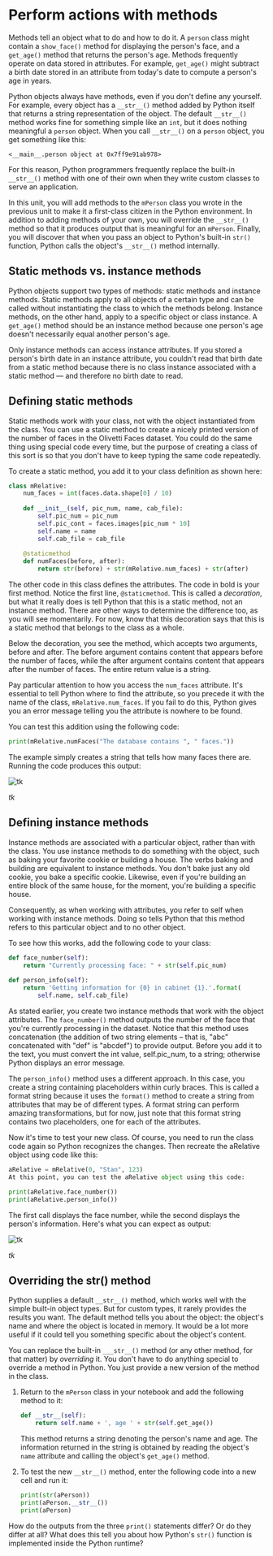 # Perform actions with methods

Methods tell an object what to do and how to do it. A `person` class might contain a `show_face()` method for displaying the person's face, and a `get_age()` method that returns the person's age. Methods frequently operate on data stored in attributes. For example, `get_age()` might subtract a birth date stored in an attribute from today's date to compute a person's age in years. 

Python objects always have methods, even if you don't define any yourself. For example, every object has a `__str__()` method added by Python itself that returns a string representation of the object. The default `__str__()` method works fine for something simple like an `int`, but it does nothing meaningful a `person` object. When you call `__str__()` on a `person` object, you get something like this:

`<__main__.person object at 0x7ff9e91ab978>`

For this reason, Python programmers frequently replace the built-in `__str__()` method with one of their own when they write custom classes to serve an application.

In this unit, you will add methods to the `mPerson` class you wrote in the previous unit to make it a first-class citizen in the Python environment. In addition to adding methods of your own, you will override the `__str__()` method so that it produces output that is meaningful for an `mPerson`. Finally, you will discover that when you pass an object to Python's built-in `str()` function, Python calls the object's `__str__()` method internally.

## Static methods vs. instance methods

Python objects support two types of methods: static methods and instance methods. Static methods apply to all objects of a certain type and can be called without instantiating the class to which the methods belong. Instance methods, on the other hand, apply to a specific object or class instance. A `get_age()` method should be an instance method because one person's age doesn't necessarily equal another person's age.

Only instance methods can access instance attributes. If you stored a person's birth date in an instance attribute, you couldn't read that birth date from a static method because there is no class instance associated with a static method — and therefore no birth date to read.  

## Defining static methods

Static methods work with your class, not with the object instantiated from the class. You can use a static method to create a nicely printed version of the number of faces in the Olivetti Faces dataset. You could do the same thing using special code every time, but the purpose of creating a class of this sort is so that you don't have to keep typing the same code repeatedly.

To create a static method, you add it to your class definition as shown here:

```python
class mRelative:
    num_faces = int(faces.data.shape[0] / 10)
    
    def __init__(self, pic_num, name, cab_file):
        self.pic_num = pic_num
        self.pic_cont = faces.images[pic_num * 10]
        self.name = name
        self.cab_file = cab_file
    
    @staticmethod
    def numFaces(before, after):
        return str(before) + str(mRelative.num_faces) + str(after)
```

The other code in this class defines the attributes. The code in bold is your first method. Notice the first line, `@staticmethod`. This is called a *decoration*, but what it really does is tell Python that this is a static method, not an instance method. There are other ways to determine the difference too, as you will see momentarily. For now, know that this decoration says that this is a static method that belongs to the class as a whole.

Below the decoration, you see the method, which accepts two arguments, before and after. The before argument contains content that appears before the number of faces, while the after argument contains content that appears after the number of faces. The entire return value is a string.

Pay particular attention to how you access the `num_faces` attribute. It's essential to tell Python where to find the attribute, so you precede it with the name of the class, `mRelative.num_faces`. If you fail to do this, Python gives you an error message telling you the attribute is nowhere to be found.

You can test this addition using the following code:

```python
print(mRelative.numFaces("The database contains ", " faces."))
```

The example simply creates a string that tells how many faces there are. Running the code produces this output:

![tk](media/tk.png)

_tk_

## Defining instance methods

Instance methods are associated with a particular object, rather than with the class. You use instance methods to do something with the object, such as baking your favorite cookie or building a house. The verbs baking and building are equivalent to instance methods. You don't bake just any old cookie, you bake a specific cookie. Likewise, even if you're building an entire block of the same house, for the moment, you're building a specific house.

Consequently, as when working with attributes, you refer to self when working with instance methods. Doing so tells Python that this method refers to this particular object and to no other object.

To see how this works, add the following code to your class:

```python
def face_number(self):
    return "Currently processing face: " + str(self.pic_num)
    
def person_info(self):
    return 'Getting information for {0} in cabinet {1}.'.format(
        self.name, self.cab_file)
```

As stated earlier, you create two instance methods that work with the object attributes. The `face_number()` method outputs the number of the face that you're currently processing in the dataset. Notice that this method uses concatenation (the addition of two string elements – that is, "abc" concatenated with "def" is "abcdef") to provide output. Before you add it to the text, you must convert the int value, self.pic_num, to a string; otherwise Python displays an error message.

The `person_info()` method uses a different approach. In this case, you create a string containing placeholders within curly braces. This is called a format string because it uses the `format()` method to create a string from attributes that may be of different types. A format string can perform amazing transformations, but for now, just note that this format string contains two placeholders, one for each of the attributes.

Now it's time to test your new class. Of course, you need to run the class code again so Python recognizes the changes. Then recreate the aRelative object using code like this:

```python
aRelative = mRelative(0, "Stan", 123)
At this point, you can test the aRelative object using this code:

print(aRelative.face_number())
print(aRelative.person_info())
```

The first call displays the face number, while the second displays the person's information. Here's what you can expect as output:

![tk](media/tk.png)

_tk_

## Overriding the __str__() method

Python supplies a default `__str__()` method, which works well with the simple built-in object types. But for custom types, it rarely provides the results you want. The default method tells you about the object: the object's name and where the object is located in memory. It would be a lot more useful if it could tell you something specific about the object's content. 

You can replace the built-in `___str__()` method (or any other method, for that matter) by *overriding* it. You don't have to do anything  special to override a method in Python. You just provide a new version of the method in the class.

1. Return to the `mPerson` class in your notebook and add the following method to it:

	```python
	def __str__(self):
	    return self.name + ', age ' + str(self.get_age())
	```

	This method returns a string denoting the person's name and age. The information returned in the string is obtained by reading the object's `name` attribute and calling the object's `get_age()` method.

1. To test the new `__str__()` method, enter the following code into a new cell and run it:

	```python
	print(str(aPerson))
	print(aPerson.__str__())
	print(aPerson)
	```

How do the outputs from the three `print()` statements differ? Or do they differ at all? What does this tell you about how Python's `str()` function is implemented inside the Python runtime?